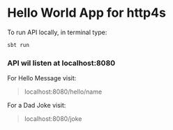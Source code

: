 # Hello World App for http4s

To run API locally, in terminal type:

```bash
sbt run
```


### API wil listen at localhost:8080

For Hello Message visit:
> localhost:8080/hello/name

For a Dad Joke visit:
> localhost:8080/joke